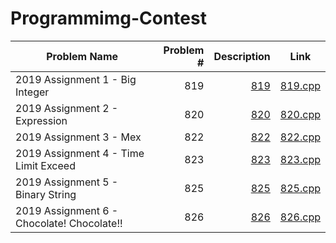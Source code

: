 # Programmimg-Contest #
|Problem Name					|Problem \#	|Description					|Link			|
|-----------------------------------------------|--------------:|----------------------------------------------:|:---------------------:|
|2019 Assignment 1 \- Big Integer		|819	|[819](https://oj.nctu.me/problems/820/)	|[819.cpp](/FormosaOJ/819.cpp)	|
|2019 Assignment 2 \- Expression		|820	|[820](https://oj.nctu.me/problems/820/)	|[820.cpp](/FormosaOJ/820.cpp)	|
|2019 Assignment 3 \- Mex			|822	|[822](https://oj.nctu.me/problems/822/)	|[822.cpp](/FormosaOJ/822.cpp)	|
|2019 Assignment 4 \- Time Limit Exceed		|823	|[823](https://oj.nctu.me/problems/823/)	|[823.cpp](/FormosaOJ/823.cpp)	|
|2019 Assignment 5 \- Binary String		|825	|[825](https://oj.nctu.me/problems/825/)	|[825.cpp](/FormosaOJ/825.cpp)	|
|2019 Assignment 6 \- Chocolate! Chocolate!!	|826	|[826](https://oj.nctu.me/problems/826/)	|[826.cpp](/FormosaOJ/826.cpp)	|
